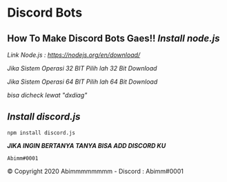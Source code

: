 # Discord Bots
How To Make Discord Bots Gaes!!
***Install node.js***
-------------------------------------------------

*Link Node.js : https://nodejs.org/en/download/*

*Jika Sistem Operasi 32 BIT Pilih lah 32 Bit Download*

*Jika Sistem Operasi 64 BIT Pilih lah 64 Bit Download*

*bisa dicheck lewat "dxdiag"*

***Install discord.js***
--------------------------------------------------

```npm install discord.js```


***JIKA INGIN BERTANYA TANYA BISA ADD DISCORD KU***

```Abimm#0001```

© Copyright 2020 
Abimmmmmmmm - Discord : Abimm#0001

